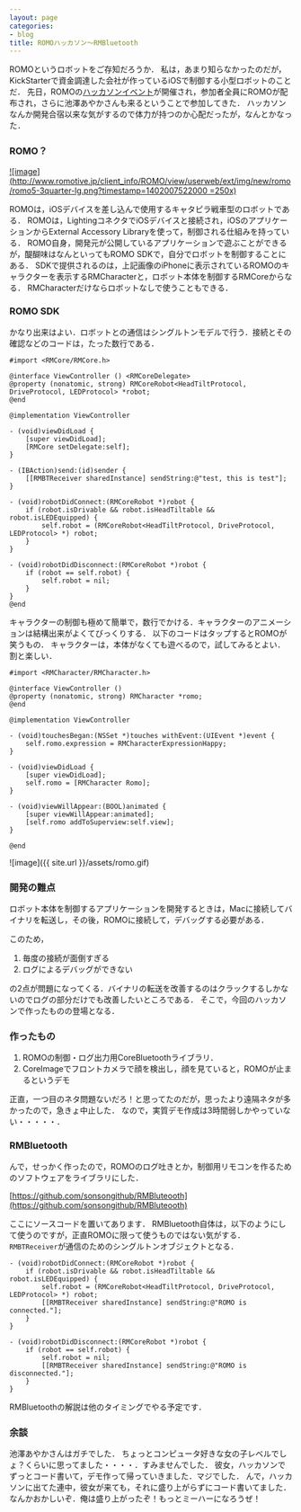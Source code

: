 ```yaml
---
layout: page
categories:
- blog
title: ROMOハッカソン〜RMBluetooth
---
```


ROMOというロボットをご存知だろうか．
私は，あまり知らなかったのだが，KickStarterで資金調達した会社が作っているiOSで制御する小型ロボットのことだ．
先日，ROMOの[ハッカソンイベント](http://www.romotive.jp/event/hackathon01/index.html)が開催され，参加者全員にROMOが配布され，さらに池澤あやかさんも来るということで参加してきた．
ハッカソンなんか開発合宿以来な気がするので体力が持つのか心配だったが，なんとかなった．

### ROMO？

[![image](http://www.romotive.jp/client_info/ROMO/view/userweb/ext/img/new/romo/romo5-3quarter-lg.png?timestamp=1402007522000 =250x)](http://www.romotive.jp)

ROMOは，iOSデバイスを差し込んで使用するキャタピラ戦車型のロボットである．
ROMOは，LightingコネクタでiOSデバイスと接続され，iOSのアプリケーションからExternal Accessory Libraryを使って，制御される仕組みを持っている．
ROMO自身，開発元が公開しているアプリケーションで遊ぶことができるが，醍醐味はなんといってもROMO SDKで，自分でロボットを制御することにある．
SDKで提供されるのは，上記画像のiPhoneに表示されているROMOのキャラクターを表示するRMCharacterと，ロボット本体を制御するRMCoreからなる．
RMCharacterだけならロボットなしで使うこともできる．

### ROMO SDK

かなり出来はよい．ロボットとの通信はシングルトンモデルで行う．接続とその確認などのコードは，たった数行である．

	#import <RMCore/RMCore.h>
	
	@interface ViewController () <RMCoreDelegate>
	@property (nonatomic, strong) RMCoreRobot<HeadTiltProtocol, DriveProtocol, LEDProtocol> *robot;
	@end
	
	@implementation ViewController
	
	- (void)viewDidLoad {
		[super viewDidLoad];
		[RMCore setDelegate:self];
	}
	
	- (IBAction)send:(id)sender {
		[[RMBTReceiver sharedInstance] sendString:@"test, this is test"];
	}
	
	- (void)robotDidConnect:(RMCoreRobot *)robot {
	    if (robot.isDrivable && robot.isHeadTiltable && robot.isLEDEquipped) {
	        self.robot = (RMCoreRobot<HeadTiltProtocol, DriveProtocol, LEDProtocol> *) robot;
	    }
	}
	
	- (void)robotDidDisconnect:(RMCoreRobot *)robot {
	    if (robot == self.robot) {
	        self.robot = nil;
	    }
	}
	@end

キャラクターの制御も極めて簡単で，数行でかける．キャラクターのアニメーションは結構出来がよくてびっくりする．
以下のコードはタップするとROMOが笑うもの．
キャラクターは，本体がなくても遊べるので，試してみるとよい．割と楽しい．

	#import <RMCharacter/RMCharacter.h>
	
	@interface ViewController ()
	@property (nonatomic, strong) RMCharacter *romo;
	@end
	
	@implementation ViewController
	
	- (void)touchesBegan:(NSSet *)touches withEvent:(UIEvent *)event {
		self.romo.expression = RMCharacterExpressionHappy;
	}
	
	- (void)viewDidLoad {
	    [super viewDidLoad];
		self.romo = [RMCharacter Romo];
	}
	
	- (void)viewWillAppear:(BOOL)animated {
	    [super viewWillAppear:animated];
	    [self.romo addToSuperview:self.view];
	}
	
	@end

![image]({{ site.url }}/assets/romo.gif)

### 開発の難点

ロボット本体を制御するアプリケーションを開発するときは，Macに接続してバイナリを転送し，その後，ROMOに接続して，デバッグする必要がある．

このため，

1. 毎度の接続が面倒すぎる
2. ログによるデバッグができない

の2点が問題になってくる．バイナリの転送を改善するのはクラックするしかないのでログの部分だけでも改善したいところである．
そこで，今回のハッカソンで作ったものの登場となる．

### 作ったもの

1. ROMOの制御・ログ出力用CoreBluetoothライブラリ．
2. CoreImageでフロントカメラで顔を検出し，顔を見ていると，ROMOが止まるというデモ

正直，一つ目のネタ問題ないだろ！と思ってたのだが，思ったより遠隔ネタが多かったので，急きょ中止した．
なので，実質デモ作成は3時間弱しかやっていない・・・・・．

### RMBluetooth

んで，せっかく作ったので，ROMOのログ吐きとか，制御用リモコンを作るためのソフトウェアをライブラリにした．

[https://github.com/sonsongithub/RMBluteooth](https://github.com/sonsongithub/RMBluteooth)

ここにソースコードを置いてあります．
RMBluetooth自体は，以下のようにして使うのですが，正直ROMOに限って使うものではない気がする．
````RMBTReceiver````が通信のためのシングルトンオブジェクトとなる．

	- (void)robotDidConnect:(RMCoreRobot *)robot {
	    if (robot.isDrivable && robot.isHeadTiltable && robot.isLEDEquipped) {
	        self.robot = (RMCoreRobot<HeadTiltProtocol, DriveProtocol, LEDProtocol> *) robot;
			[[RMBTReceiver sharedInstance] sendString:@"ROMO is connected."];
	    }
	}
	
	- (void)robotDidDisconnect:(RMCoreRobot *)robot {
	    if (robot == self.robot) {
	        self.robot = nil;
			[[RMBTReceiver sharedInstance] sendString:@"ROMO is disconnected."];
	    }
	}

RMBluetoothの解説は他のタイミングでやる予定です．

### 余談

池澤あやかさんはガチでした．
ちょっとコンピュータ好きな女の子レベルでしょ？くらいに思ってました・・・・．すみませんでした．
彼女，ハッカソンでずっとコード書いて，デモ作って帰っていきました．マジでした．
んで，ハッカソンに出てた連中，彼女が来ても，それに盛り上がらずにコード書いてました．
なんかおかしいぞ．俺は盛り上がったぞ！もっとミーハーになろうぜ！
